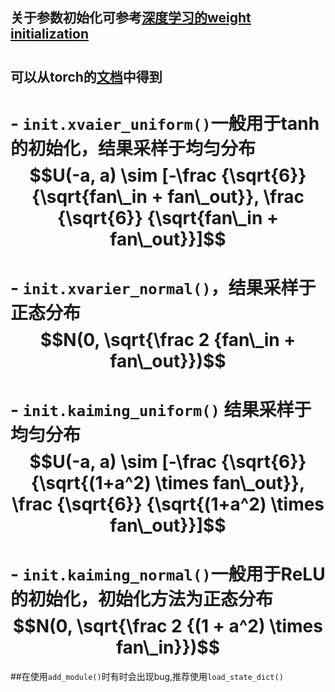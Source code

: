 ## 关于参数初始化可参考[深度学习的weight initialization](https://zhuanlan.zhihu.com/p/25110150)
# 
## 可以从torch的[文档](http://pytorch.org/docs/master/nn.html?highlight=init%20xavier_normal#torch.nn.init.xavier_normal)中得到
# 
# - `init.xvaier_uniform()`一般用于tanh的初始化，结果采样于均匀分布 $$U(-a, a) \sim [-\frac {\sqrt{6}} {\sqrt{fan\_in + fan\_out}}, \frac {\sqrt{6}} {\sqrt{fan\_in + fan\_out}}]$$
# - `init.xvarier_normal()`，结果采样于正态分布 $$N(0, \sqrt{\frac 2 {fan\_in + fan\_out}})$$
# - `init.kaiming_uniform()` 结果采样于均匀分布 $$U(-a, a) \sim [-\frac {\sqrt{6}} {\sqrt{(1+a^2) \times fan\_out}}, \frac {\sqrt{6}} {\sqrt{(1+a^2) \times fan\_out}}]$$
# - `init.kaiming_normal()`一般用于ReLU的初始化，初始化方法为正态分布 $$N(0, \sqrt{\frac 2 {(1 + a^2) \times fan\_in}})$$


##在使用`add_module()`时有时会出现bug,推荐使用`load_state_dict()`